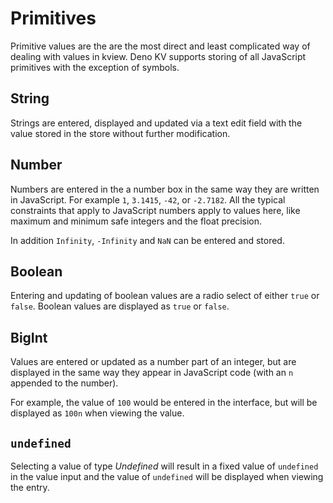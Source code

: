 # Primitives

Primitive values are the are the most direct and least complicated way of
dealing with values in kview. Deno KV supports storing of all JavaScript
primitives with the exception of symbols.

## String

Strings are entered, displayed and updated via a text edit field with the value
stored in the store without further modification.

## Number

Numbers are entered in the a number box in the same way they are written in
JavaScript. For example `1`, `3.1415`, `-42`, or `-2.7182`. All the typical
constraints that apply to JavaScript numbers apply to values here, like maximum
and minimum safe integers and the float precision.

In addition `Infinity`, `-Infinity` and `NaN` can be entered and stored.

## Boolean

Entering and updating of boolean values are a radio select of either `true` or
`false`. Boolean values are displayed as `true` or `false`.

## BigInt

Values are entered or updated as a number part of an integer, but are displayed
in the same way they appear in JavaScript code (with an `n` appended to the
number).

For example, the value of `100` would be entered in the interface, but will be
displayed as `100n` when viewing the value.

## `undefined`

Selecting a value of type _Undefined_ will result in a fixed value of
`undefined` in the value input and the value of `undefined` will be displayed
when viewing the entry.
